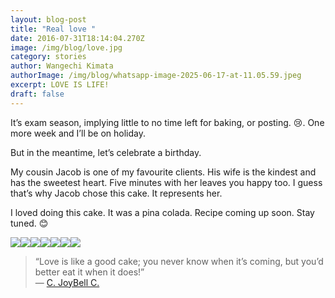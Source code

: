 ```yaml
---
layout: blog-post
title: "Real love "
date: 2016-07-31T18:14:04.270Z
image: /img/blog/love.jpg
category: stories
author: Wangechi Kimata
authorImage: /img/blog/whatsapp-image-2025-06-17-at-11.05.59.jpeg
excerpt: LOVE IS LIFE!
draft: false
---
```



It’s exam season, implying little to no time left for baking, or posting. 😢. One more week and I’ll be on holiday.

But in the meantime, let’s celebrate a birthday.

My cousin Jacob is one of my favourite clients. His wife is the kindest and has the sweetest heart. Five minutes with her leaves you happy too. I guess that’s why Jacob chose this cake. It represents her.

I loved doing this cake. It was a pina colada. Recipe coming up soon. Stay tuned. 😊

[![](https://pastrypleasures.wordpress.com/wp-content/uploads/2016/07/img_5606-1.jpg?w=750)](https://pastrypleasures.wordpress.com/wp-content/uploads/2016/07/img_5606-1.jpg)[![](https://pastrypleasures.wordpress.com/wp-content/uploads/2016/07/img_7370.jpg?w=750)](https://pastrypleasures.wordpress.com/wp-content/uploads/2016/07/img_7370.jpg)[![](https://pastrypleasures.wordpress.com/wp-content/uploads/2016/07/img_7371.jpg?w=750)](https://pastrypleasures.wordpress.com/wp-content/uploads/2016/07/img_7371.jpg)[![](https://pastrypleasures.wordpress.com/wp-content/uploads/2016/07/img_7372.jpg?w=750)](https://pastrypleasures.wordpress.com/wp-content/uploads/2016/07/img_7372.jpg)[![](https://pastrypleasures.wordpress.com/wp-content/uploads/2016/07/img_7373.jpg?w=750)](https://pastrypleasures.wordpress.com/wp-content/uploads/2016/07/img_7373.jpg)[![](https://pastrypleasures.wordpress.com/wp-content/uploads/2016/07/img_7374.jpg?w=750)](https://pastrypleasures.wordpress.com/wp-content/uploads/2016/07/img_7374.jpg)[![](https://pastrypleasures.wordpress.com/wp-content/uploads/2016/07/img_7375.jpg?w=750)](https://pastrypleasures.wordpress.com/wp-content/uploads/2016/07/img_7375.jpg)

> “Love is like a good cake; you never know when it’s coming, but you’d better eat it when it does!”\
> ― [C. JoyBell C.](http://www.goodreads.com/author/show/4114218.C_JoyBell_C_)